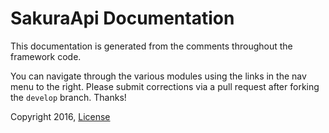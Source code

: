 # SakuraApi Documentation

This documentation is generated from the comments throughout the framework code.

You can navigate through the various modules using the links in the nav menu
to the right. Please submit corrections via a pull request after forking 
the `develop` branch. Thanks!

Copyright 2016, [License](https://github.com/sakuraapi/api/blob/develop/LICENSE)

